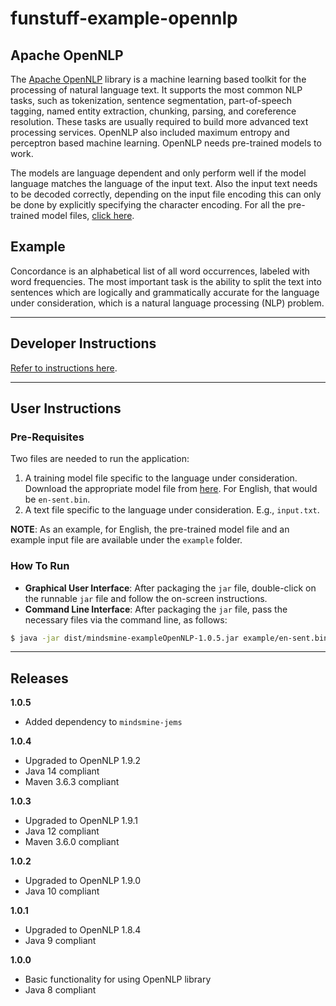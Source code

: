 # funstuff-example-opennlp #

## Apache OpenNLP ##

The [Apache OpenNLP](https://opennlp.apache.org) library is a machine learning based toolkit for the processing of
natural language text. It supports the most common NLP tasks, such as tokenization, sentence segmentation, part-of-speech
tagging, named entity extraction, chunking, parsing, and coreference resolution. These tasks are usually required to
build more advanced text processing services. OpenNLP also included maximum entropy and perceptron based machine
learning. OpenNLP needs pre-trained models to work.

The models are language dependent and only perform well if the model language matches the language of the input text.
Also the input text needs to be decoded correctly, depending on the input file encoding this can only be done by
explicitly specifying the character encoding. For all the pre-trained model files,
[click here](http://opennlp.sourceforge.net/models-1.5).

## Example ##

Concordance is an alphabetical list of all word occurrences, labeled with word frequencies. The most important task is
the ability to split the text into sentences which are logically and grammatically accurate for the language under
consideration, which is a natural language processing (NLP) problem.

---

## Developer Instructions ##

[Refer to instructions here](../../README.md#developer-instructions).

---

## User Instructions ##

### Pre-Requisites ###

Two files are needed to run the application:
1. A training model file specific to the language under consideration. Download the appropriate model file from
[here](http://opennlp.sourceforge.net/models-1.5). For English, that would be `en-sent.bin`. 
2. A text file specific to the language under consideration. E.g., `input.txt`.

**NOTE**: As an example, for English, the pre-trained model file and an example input file are available under the
`example` folder.

### How To Run ###

* **Graphical User Interface**: After packaging the `jar` file, double-click on the runnable `jar` file and follow the
on-screen instructions.
* **Command Line Interface**: After packaging the `jar` file, pass the necessary files via the command line, as follows:
```bash
$ java -jar dist/mindsmine-exampleOpenNLP-1.0.5.jar example/en-sent.bin example/en-input.txt
```

---

## Releases ##

**1.0.5**
* Added dependency to `mindsmine-jems`

**1.0.4**
* Upgraded to OpenNLP 1.9.2
* Java 14 compliant
* Maven 3.6.3 compliant

**1.0.3**
* Upgraded to OpenNLP 1.9.1
* Java 12 compliant
* Maven 3.6.0 compliant

**1.0.2**
* Upgraded to OpenNLP 1.9.0
* Java 10 compliant

**1.0.1**
* Upgraded to OpenNLP 1.8.4
* Java 9 compliant

**1.0.0**
* Basic functionality for using OpenNLP library
* Java 8 compliant
